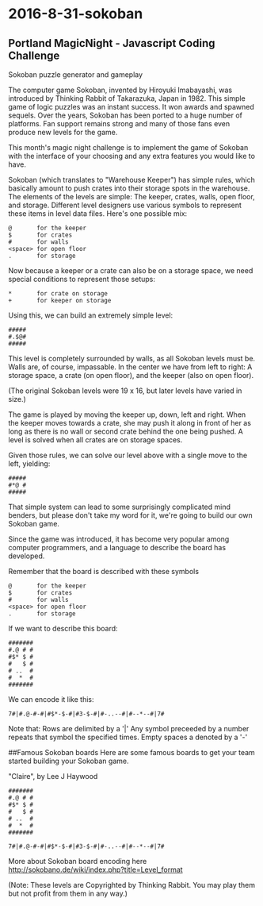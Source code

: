 # 2016-8-31-sokoban
## Portland MagicNight - Javascript Coding Challenge
Sokoban puzzle generator and gameplay

The computer game Sokoban, invented by Hiroyuki Imabayashi, was introduced by Thinking Rabbit of
Takarazuka, Japan in 1982. This simple game of logic puzzles was an instant
success. It won awards and spawned sequels. Over the years, Sokoban has been
ported to a huge number of platforms. Fan support remains strong and many of
those fans even produce new levels for the game.

This month's magic night challenge is to implement the game of Sokoban with the
interface of your choosing and any extra features you would like to have.

Sokoban (which translates to "Warehouse Keeper") has simple rules, which basically
amount to push crates into their storage spots in the warehouse. The elements of
the levels are simple: The keeper, crates, walls, open floor, and storage.
Different level designers use various symbols to represent these items in level
data files. Here's one possible mix:

```
@       for the keeper
$       for crates
#       for walls
<space> for open floor
.       for storage
```

Now because a keeper or a crate can also be on a storage space, we need special
conditions to represent those setups:

```
*       for crate on storage
+       for keeper on storage
```

Using this, we can build an extremely simple level:

```
#####
#.$@#
#####
```

This level is completely surrounded by walls, as all Sokoban levels must be.
Walls are, of course, impassable. In the center we have from left to right: A
storage space, a crate (on open floor), and the keeper (also on open floor).

(The original Sokoban levels were 19 x 16, but later levels have varied in
size.)

The game is played by moving the keeper up, down, left and right. When the keeper 
moves towards a crate, she may push it along in front of her as long as there is
no wall or second crate behind the one being pushed. A level is solved when all
crates are on storage spaces.

Given those rules, we can solve our level above with a single move to the left,
yielding:

```
#####
#*@ #
#####
```

That simple system can lead to some surprisingly complicated mind benders, but
please don't take my word for it, we're going to build our own Sokoban game. 

Since the game was introduced, it has become very popular among computer programmers, 
and a language to describe the board has developed.  

Remember that the board is described with these symbols

```
@       for the keeper
$       for crates
#       for walls
<space> for open floor
.       for storage
```

If we want to describe this board:

```
#######
#.@ # #
#$* $ #
#   $ #
# ..  #
#  *  #
#######
```

We can encode it like this:

```
7#|#.@-#-#|#$*-$-#|#3-$-#|#-..--#|#--*--#|7#
````

Note that:
Rows are delimited by a '|'
Any symbol preceeded by a number repeats that symbol the specified times.
Empty spaces a denoted by a '-'


##Famous Sokoban boards
Here are some famous boards to get your team started building your Sokoban game.


"Claire", by Lee J Haywood

```
#######
#.@ # #
#$* $ #
#   $ #
# ..  #
#  *  #
#######

7#|#.@-#-#|#$*-$-#|#3-$-#|#-..--#|#--*--#|7#
````





More about Sokoban board encoding  here http://sokobano.de/wiki/index.php?title=Level_format




(Note: These levels are Copyrighted
by Thinking Rabbit. You may play them but not profit from them in any way.)

